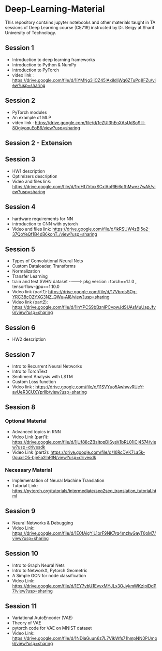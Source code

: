 # Deep-Learning-Material
This repository contains jupyter notebooks and other materials taught in TA sessions of Deep Learning course (CE719) instructed by Dr. Beigy at Sharif University of Technology.

## Session 1

- Introduction to deep learning frameworks
- Introduction to Python & NumPy
- Introduction to PyTorch
- video link : https://drive.google.com/file/d/1iYMNg3iiCZ45lAxildljWq6ZTuPq8FZu/view?usp=sharing

## Session 2

- PyTorch modules
- An example of MLP
- video link : https://drive.google.com/file/d/1eZUI3hEqXAsUdSo9lll-8OgjyoquEoB6/view?usp=sharing

## Session 2 - Extension

## Session 3

- HW1 description
- Optimizers description
- Video and files link: https://drive.google.com/file/d/1rdHf7lrtoxSCxlAoRlEi6ofhMwez7wA5/view?usp=sharing

## Session 4
- hardware requirements for NN
- introduction to CNN with pytorch
- Video and files link: https://drive.google.com/file/d/1kRSUW4zBi5o2-37QoYeQf1B4dB6konT_/view?usp=sharing

## Session 5
- Types of Convolutional Neural Nets
- Custom Dataloader, Transforms
- Normalization
- Transfer Learning
- train and test  SVHN dataset ----> pkg version : torch==1.1.0 , tensorflow-gpu==1.10.0
- Video link (part1): https://drive.google.com/file/d/17VbrdsSOg-YRC38cO2YXG3NZ_QWu-Al8/view?usp=sharing
- Video link (part2): https://drive.google.com/file/d/1lnYPCS9bBznIPCvpwJdSUAsMuUapJfv6/view?usp=sharing

## Session 6
- HW2 description


## Session 7
- Intro to Recurrent Neural Networks
- Intro to TorchText
- Sentiment Analysis with LSTM
- Custom Loss function
- Video link : https://drive.google.com/file/d/11SVYuo5AwhwvRUeY-avUeR3CUXYprIlb/view?usp=sharing

## Session 8 
### Optional Material
- Advanced topics in RNN
- Video Link (part1): https://drive.google.com/file/d/1jUf88cZBsItppDlSyeV1bRL01ICj4574/view?usp=drivesdk
- Video Link (part2): https://drive.google.com/file/d/10RcDVK7La5k-0guxilO5-bjeFa2lnRlN/view?usp=drivesdk
### Necessary Material
- Implementation of Neural Machine Translation
- Tutorial Link: https://pytorch.org/tutorials/intermediate/seq2seq_translation_tutorial.html

## Session 9

- Neural Networks & Debugging
- Video Link: https://drive.google.com/file/d/1E0fAigYlL1brF9NK7rq4mzIwGayT0oM7/view?usp=sharing

## Session 10

- Intro to Graph Neural Nets
- Intro to NetworkX, Pytorch Geometric
- A Simple GCN for node classification
- Video Link: https://drive.google.com/file/d/1EY7ybU1EvvxMYJLx3OJykmWKzIpiDdP7/view?usp=sharing

## Session 11

- Variational AutoEncoder (VAE) 
- Theory of VAE
- pytorch code for VAE on MNIST dataset
- Video Link: https://drive.google.com/file/d/1NDiaGuun6z7L7VikWfs71hmpNN0PUmo6/view?usp=sharing